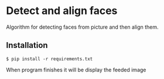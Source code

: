 # Detect and align faces

Algorithm for detecting faces from picture and then align them.

## Installation

```shell
$ pip install -r requirements.txt
```

When program finishes it will be display the feeded image
